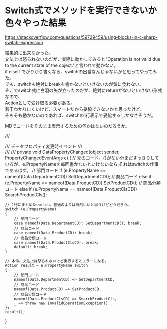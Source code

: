 # Switch式でメソッドを実行できないか色々やった結果

<https://stackoverflow.com/questions/59729459/using-blocks-in-c-sharp-switch-expression>

結果的に出来なかった。  
文法上は怒られないのだが、実際に動かしてみると"Operation is not valid due to the current state of the object."と言われて動かない。  
if elseif でがりがり書くなら、switchの出番なんじゃないかと思ってやってみた。  
でも、switchも絶対にbreakを書かないといけないのが気に食わない。  
そこでswitch式に白羽の矢が立ったのだが、絶対にreturnがないといけない形式なので、  
Actionとして受け取る必要がある。  
若干わかりにくいけど、スマートだから妥協できないかと思ったけど、  
そもそも動かないのであれば、switchの1行表示で妥協するしかなさそうだ。  

MDでコードをそのまま表示するための何かはないのだろうか。

/// <summary>
/// データプロパティ変更時イベント
/// </summary>
/// <param name="sender"></param>
/// <param name="e"></param>
private void DataPropertyChanged(object sender, PropertyChangedEventArgs e)
{
    // 元のコード。{}がない分まだすっきりしているが、e.PropertyNameを毎回書かないといけないなら,それはswitchの仕事であるはず。
    // 部門コード
    if (e.PropertyName == nameof(Data.DepartmentCD))
        SetDepartmentCD();
    // 商品コード
    else if (e.PropertyName == nameof(Data.ProductCD))
        SetProductCD();
    // 商品分類コード
    else if (e.PropertyName == nameof(Data.ProductClsCD))
        SearchProductCls();

    // 1行にまとめたswitch。普通のよりは断然いいと思うけどどうだろう。
    switch (e.PropertyName)
    {
        // 部門コード
        case nameof(Data.DepartmentCD): SetDepartmentCD(); break;
        // 商品コード
        case nameof(Data.ProductCD): break;
        // 商品分類コード
        case nameof(Data.ProductClsCD): break;
        default: break;
    }

    // 本命。文法上は怒られないけど実行するとエラーになる。
    Action result = e.PropertyName switch
    {
        // 部門コード
        nameof(Data.DepartmentCD) => SetDepartmentCD,
        // 商品コード
        nameof(Data.ProductCD) => SetProductCD,
        // 商品分類コード
        nameof(Data.ProductClsCD) => SearchProductCls,
        _ => throw new InvalidOperationException()
    };
    result();

}
